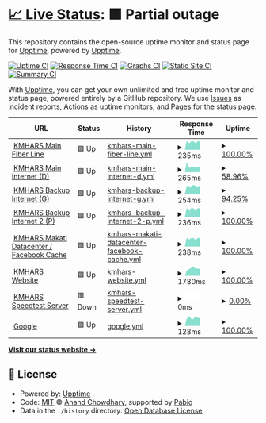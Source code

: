 # [📈 Live Status](https://upptime.github.io/upptime): <!--live status--> **🟧 Partial outage**

This repository contains the open-source uptime monitor and status page for [Upptime](https://upptime.js.org), powered by [Upptime](https://github.com/upptime/upptime).

[![Uptime CI](https://github.com/amin-IT/kmhars/workflows/Uptime%20CI/badge.svg)](https://github.com/amin-IT/kmhars/actions?query=workflow%3A%22Uptime+CI%22)
[![Response Time CI](https://github.com/amin-IT/kmhars/workflows/Response%20Time%20CI/badge.svg)](https://github.com/amin-IT/kmhars/actions?query=workflow%3A%22Response+Time+CI%22)
[![Graphs CI](https://github.com/amin-IT/kmhars/workflows/Graphs%20CI/badge.svg)](https://github.com/amin-IT/kmhars/actions?query=workflow%3A%22Graphs+CI%22)
[![Static Site CI](https://github.com/amin-IT/kmhars/workflows/Static%20Site%20CI/badge.svg)](https://github.com/amin-IT/kmhars/actions?query=workflow%3A%22Static+Site+CI%22)
[![Summary CI](https://github.com/amin-IT/kmhars/workflows/Summary%20CI/badge.svg)](https://github.com/amin-IT/kmhars/actions?query=workflow%3A%22Summary+CI%22)

With [Upptime](https://upptime.js.org), you can get your own unlimited and free uptime monitor and status page, powered entirely by a GitHub repository. We use [Issues](https://github.com/upptime/upptime/issues) as incident reports, [Actions](https://github.com/amin-IT/kmhars/actions) as uptime monitors, and [Pages](https://upptime.github.io/upptime) for the status page.

<!--start: status pages-->
<!-- This summary is generated by Upptime (https://github.com/upptime/upptime) -->
<!-- Do not edit this manually, your changes will be overwritten -->
<!-- prettier-ignore -->
| URL | Status | History | Response Time | Uptime |
| --- | ------ | ------- | ------------- | ------ |
| <img alt="" src="https://icons.duckduckgo.com/ip3/null.ico" height="13"> [KMHARS Main Fiber Line](het09022amj.sn.mynetname.net) | 🟩 Up | [kmhars-main-fiber-line.yml](https://github.com/amin-IT/kmhars/commits/HEAD/history/kmhars-main-fiber-line.yml) | <details><summary><img alt="Response time graph" src="./graphs/kmhars-main-fiber-line/response-time-week.png" height="20"> 235ms</summary><br><a href="https://amin-IT.github.io/kmhars/history/kmhars-main-fiber-line"><img alt="Response time 304" src="https://img.shields.io/endpoint?url=https%3A%2F%2Fraw.githubusercontent.com%2Famin-IT%2Fkmhars%2FHEAD%2Fapi%2Fkmhars-main-fiber-line%2Fresponse-time.json"></a><br><a href="https://amin-IT.github.io/kmhars/history/kmhars-main-fiber-line"><img alt="24-hour response time 249" src="https://img.shields.io/endpoint?url=https%3A%2F%2Fraw.githubusercontent.com%2Famin-IT%2Fkmhars%2FHEAD%2Fapi%2Fkmhars-main-fiber-line%2Fresponse-time-day.json"></a><br><a href="https://amin-IT.github.io/kmhars/history/kmhars-main-fiber-line"><img alt="7-day response time 235" src="https://img.shields.io/endpoint?url=https%3A%2F%2Fraw.githubusercontent.com%2Famin-IT%2Fkmhars%2FHEAD%2Fapi%2Fkmhars-main-fiber-line%2Fresponse-time-week.json"></a><br><a href="https://amin-IT.github.io/kmhars/history/kmhars-main-fiber-line"><img alt="30-day response time 252" src="https://img.shields.io/endpoint?url=https%3A%2F%2Fraw.githubusercontent.com%2Famin-IT%2Fkmhars%2FHEAD%2Fapi%2Fkmhars-main-fiber-line%2Fresponse-time-month.json"></a><br><a href="https://amin-IT.github.io/kmhars/history/kmhars-main-fiber-line"><img alt="1-year response time 304" src="https://img.shields.io/endpoint?url=https%3A%2F%2Fraw.githubusercontent.com%2Famin-IT%2Fkmhars%2FHEAD%2Fapi%2Fkmhars-main-fiber-line%2Fresponse-time-year.json"></a></details> | <details><summary><a href="https://amin-IT.github.io/kmhars/history/kmhars-main-fiber-line">100.00%</a></summary><a href="https://amin-IT.github.io/kmhars/history/kmhars-main-fiber-line"><img alt="All-time uptime 67.14%" src="https://img.shields.io/endpoint?url=https%3A%2F%2Fraw.githubusercontent.com%2Famin-IT%2Fkmhars%2FHEAD%2Fapi%2Fkmhars-main-fiber-line%2Fuptime.json"></a><br><a href="https://amin-IT.github.io/kmhars/history/kmhars-main-fiber-line"><img alt="24-hour uptime 100.00%" src="https://img.shields.io/endpoint?url=https%3A%2F%2Fraw.githubusercontent.com%2Famin-IT%2Fkmhars%2FHEAD%2Fapi%2Fkmhars-main-fiber-line%2Fuptime-day.json"></a><br><a href="https://amin-IT.github.io/kmhars/history/kmhars-main-fiber-line"><img alt="7-day uptime 100.00%" src="https://img.shields.io/endpoint?url=https%3A%2F%2Fraw.githubusercontent.com%2Famin-IT%2Fkmhars%2FHEAD%2Fapi%2Fkmhars-main-fiber-line%2Fuptime-week.json"></a><br><a href="https://amin-IT.github.io/kmhars/history/kmhars-main-fiber-line"><img alt="30-day uptime 74.88%" src="https://img.shields.io/endpoint?url=https%3A%2F%2Fraw.githubusercontent.com%2Famin-IT%2Fkmhars%2FHEAD%2Fapi%2Fkmhars-main-fiber-line%2Fuptime-month.json"></a><br><a href="https://amin-IT.github.io/kmhars/history/kmhars-main-fiber-line"><img alt="1-year uptime 67.14%" src="https://img.shields.io/endpoint?url=https%3A%2F%2Fraw.githubusercontent.com%2Famin-IT%2Fkmhars%2FHEAD%2Fapi%2Fkmhars-main-fiber-line%2Fuptime-year.json"></a></details>
| <img alt="" src="https://icons.duckduckgo.com/ip3/null.ico" height="13"> [KMHARS Main Internet (D)](hf60936b8q0.sn.mynetname.net) | 🟩 Up | [kmhars-main-internet-d.yml](https://github.com/amin-IT/kmhars/commits/HEAD/history/kmhars-main-internet-d.yml) | <details><summary><img alt="Response time graph" src="./graphs/kmhars-main-internet-d/response-time-week.png" height="20"> 265ms</summary><br><a href="https://amin-IT.github.io/kmhars/history/kmhars-main-internet-d"><img alt="Response time 280" src="https://img.shields.io/endpoint?url=https%3A%2F%2Fraw.githubusercontent.com%2Famin-IT%2Fkmhars%2FHEAD%2Fapi%2Fkmhars-main-internet-d%2Fresponse-time.json"></a><br><a href="https://amin-IT.github.io/kmhars/history/kmhars-main-internet-d"><img alt="24-hour response time 260" src="https://img.shields.io/endpoint?url=https%3A%2F%2Fraw.githubusercontent.com%2Famin-IT%2Fkmhars%2FHEAD%2Fapi%2Fkmhars-main-internet-d%2Fresponse-time-day.json"></a><br><a href="https://amin-IT.github.io/kmhars/history/kmhars-main-internet-d"><img alt="7-day response time 265" src="https://img.shields.io/endpoint?url=https%3A%2F%2Fraw.githubusercontent.com%2Famin-IT%2Fkmhars%2FHEAD%2Fapi%2Fkmhars-main-internet-d%2Fresponse-time-week.json"></a><br><a href="https://amin-IT.github.io/kmhars/history/kmhars-main-internet-d"><img alt="30-day response time 258" src="https://img.shields.io/endpoint?url=https%3A%2F%2Fraw.githubusercontent.com%2Famin-IT%2Fkmhars%2FHEAD%2Fapi%2Fkmhars-main-internet-d%2Fresponse-time-month.json"></a><br><a href="https://amin-IT.github.io/kmhars/history/kmhars-main-internet-d"><img alt="1-year response time 280" src="https://img.shields.io/endpoint?url=https%3A%2F%2Fraw.githubusercontent.com%2Famin-IT%2Fkmhars%2FHEAD%2Fapi%2Fkmhars-main-internet-d%2Fresponse-time-year.json"></a></details> | <details><summary><a href="https://amin-IT.github.io/kmhars/history/kmhars-main-internet-d">58.96%</a></summary><a href="https://amin-IT.github.io/kmhars/history/kmhars-main-internet-d"><img alt="All-time uptime 88.84%" src="https://img.shields.io/endpoint?url=https%3A%2F%2Fraw.githubusercontent.com%2Famin-IT%2Fkmhars%2FHEAD%2Fapi%2Fkmhars-main-internet-d%2Fuptime.json"></a><br><a href="https://amin-IT.github.io/kmhars/history/kmhars-main-internet-d"><img alt="24-hour uptime 100.00%" src="https://img.shields.io/endpoint?url=https%3A%2F%2Fraw.githubusercontent.com%2Famin-IT%2Fkmhars%2FHEAD%2Fapi%2Fkmhars-main-internet-d%2Fuptime-day.json"></a><br><a href="https://amin-IT.github.io/kmhars/history/kmhars-main-internet-d"><img alt="7-day uptime 58.96%" src="https://img.shields.io/endpoint?url=https%3A%2F%2Fraw.githubusercontent.com%2Famin-IT%2Fkmhars%2FHEAD%2Fapi%2Fkmhars-main-internet-d%2Fuptime-week.json"></a><br><a href="https://amin-IT.github.io/kmhars/history/kmhars-main-internet-d"><img alt="30-day uptime 90.47%" src="https://img.shields.io/endpoint?url=https%3A%2F%2Fraw.githubusercontent.com%2Famin-IT%2Fkmhars%2FHEAD%2Fapi%2Fkmhars-main-internet-d%2Fuptime-month.json"></a><br><a href="https://amin-IT.github.io/kmhars/history/kmhars-main-internet-d"><img alt="1-year uptime 88.84%" src="https://img.shields.io/endpoint?url=https%3A%2F%2Fraw.githubusercontent.com%2Famin-IT%2Fkmhars%2FHEAD%2Fapi%2Fkmhars-main-internet-d%2Fuptime-year.json"></a></details>
| <img alt="" src="https://icons.duckduckgo.com/ip3/null.ico" height="13"> [KMHARS Backup Internet (G)](hdh08hzryd0.sn.mynetname.net) | 🟩 Up | [kmhars-backup-internet-g.yml](https://github.com/amin-IT/kmhars/commits/HEAD/history/kmhars-backup-internet-g.yml) | <details><summary><img alt="Response time graph" src="./graphs/kmhars-backup-internet-g/response-time-week.png" height="20"> 254ms</summary><br><a href="https://amin-IT.github.io/kmhars/history/kmhars-backup-internet-g"><img alt="Response time 586" src="https://img.shields.io/endpoint?url=https%3A%2F%2Fraw.githubusercontent.com%2Famin-IT%2Fkmhars%2FHEAD%2Fapi%2Fkmhars-backup-internet-g%2Fresponse-time.json"></a><br><a href="https://amin-IT.github.io/kmhars/history/kmhars-backup-internet-g"><img alt="24-hour response time 0" src="https://img.shields.io/endpoint?url=https%3A%2F%2Fraw.githubusercontent.com%2Famin-IT%2Fkmhars%2FHEAD%2Fapi%2Fkmhars-backup-internet-g%2Fresponse-time-day.json"></a><br><a href="https://amin-IT.github.io/kmhars/history/kmhars-backup-internet-g"><img alt="7-day response time 254" src="https://img.shields.io/endpoint?url=https%3A%2F%2Fraw.githubusercontent.com%2Famin-IT%2Fkmhars%2FHEAD%2Fapi%2Fkmhars-backup-internet-g%2Fresponse-time-week.json"></a><br><a href="https://amin-IT.github.io/kmhars/history/kmhars-backup-internet-g"><img alt="30-day response time 243" src="https://img.shields.io/endpoint?url=https%3A%2F%2Fraw.githubusercontent.com%2Famin-IT%2Fkmhars%2FHEAD%2Fapi%2Fkmhars-backup-internet-g%2Fresponse-time-month.json"></a><br><a href="https://amin-IT.github.io/kmhars/history/kmhars-backup-internet-g"><img alt="1-year response time 586" src="https://img.shields.io/endpoint?url=https%3A%2F%2Fraw.githubusercontent.com%2Famin-IT%2Fkmhars%2FHEAD%2Fapi%2Fkmhars-backup-internet-g%2Fresponse-time-year.json"></a></details> | <details><summary><a href="https://amin-IT.github.io/kmhars/history/kmhars-backup-internet-g">94.25%</a></summary><a href="https://amin-IT.github.io/kmhars/history/kmhars-backup-internet-g"><img alt="All-time uptime 70.26%" src="https://img.shields.io/endpoint?url=https%3A%2F%2Fraw.githubusercontent.com%2Famin-IT%2Fkmhars%2FHEAD%2Fapi%2Fkmhars-backup-internet-g%2Fuptime.json"></a><br><a href="https://amin-IT.github.io/kmhars/history/kmhars-backup-internet-g"><img alt="24-hour uptime 69.08%" src="https://img.shields.io/endpoint?url=https%3A%2F%2Fraw.githubusercontent.com%2Famin-IT%2Fkmhars%2FHEAD%2Fapi%2Fkmhars-backup-internet-g%2Fuptime-day.json"></a><br><a href="https://amin-IT.github.io/kmhars/history/kmhars-backup-internet-g"><img alt="7-day uptime 94.25%" src="https://img.shields.io/endpoint?url=https%3A%2F%2Fraw.githubusercontent.com%2Famin-IT%2Fkmhars%2FHEAD%2Fapi%2Fkmhars-backup-internet-g%2Fuptime-week.json"></a><br><a href="https://amin-IT.github.io/kmhars/history/kmhars-backup-internet-g"><img alt="30-day uptime 64.19%" src="https://img.shields.io/endpoint?url=https%3A%2F%2Fraw.githubusercontent.com%2Famin-IT%2Fkmhars%2FHEAD%2Fapi%2Fkmhars-backup-internet-g%2Fuptime-month.json"></a><br><a href="https://amin-IT.github.io/kmhars/history/kmhars-backup-internet-g"><img alt="1-year uptime 70.26%" src="https://img.shields.io/endpoint?url=https%3A%2F%2Fraw.githubusercontent.com%2Famin-IT%2Fkmhars%2FHEAD%2Fapi%2Fkmhars-backup-internet-g%2Fuptime-year.json"></a></details>
| <img alt="" src="https://icons.duckduckgo.com/ip3/null.ico" height="13"> [KMHARS Backup Internet 2 (P)](hfj094ec6hm.sn.mynetname.net) | 🟩 Up | [kmhars-backup-internet-2-p.yml](https://github.com/amin-IT/kmhars/commits/HEAD/history/kmhars-backup-internet-2-p.yml) | <details><summary><img alt="Response time graph" src="./graphs/kmhars-backup-internet-2-p/response-time-week.png" height="20"> 236ms</summary><br><a href="https://amin-IT.github.io/kmhars/history/kmhars-backup-internet-2-p"><img alt="Response time 286" src="https://img.shields.io/endpoint?url=https%3A%2F%2Fraw.githubusercontent.com%2Famin-IT%2Fkmhars%2FHEAD%2Fapi%2Fkmhars-backup-internet-2-p%2Fresponse-time.json"></a><br><a href="https://amin-IT.github.io/kmhars/history/kmhars-backup-internet-2-p"><img alt="24-hour response time 249" src="https://img.shields.io/endpoint?url=https%3A%2F%2Fraw.githubusercontent.com%2Famin-IT%2Fkmhars%2FHEAD%2Fapi%2Fkmhars-backup-internet-2-p%2Fresponse-time-day.json"></a><br><a href="https://amin-IT.github.io/kmhars/history/kmhars-backup-internet-2-p"><img alt="7-day response time 236" src="https://img.shields.io/endpoint?url=https%3A%2F%2Fraw.githubusercontent.com%2Famin-IT%2Fkmhars%2FHEAD%2Fapi%2Fkmhars-backup-internet-2-p%2Fresponse-time-week.json"></a><br><a href="https://amin-IT.github.io/kmhars/history/kmhars-backup-internet-2-p"><img alt="30-day response time 255" src="https://img.shields.io/endpoint?url=https%3A%2F%2Fraw.githubusercontent.com%2Famin-IT%2Fkmhars%2FHEAD%2Fapi%2Fkmhars-backup-internet-2-p%2Fresponse-time-month.json"></a><br><a href="https://amin-IT.github.io/kmhars/history/kmhars-backup-internet-2-p"><img alt="1-year response time 286" src="https://img.shields.io/endpoint?url=https%3A%2F%2Fraw.githubusercontent.com%2Famin-IT%2Fkmhars%2FHEAD%2Fapi%2Fkmhars-backup-internet-2-p%2Fresponse-time-year.json"></a></details> | <details><summary><a href="https://amin-IT.github.io/kmhars/history/kmhars-backup-internet-2-p">100.00%</a></summary><a href="https://amin-IT.github.io/kmhars/history/kmhars-backup-internet-2-p"><img alt="All-time uptime 99.64%" src="https://img.shields.io/endpoint?url=https%3A%2F%2Fraw.githubusercontent.com%2Famin-IT%2Fkmhars%2FHEAD%2Fapi%2Fkmhars-backup-internet-2-p%2Fuptime.json"></a><br><a href="https://amin-IT.github.io/kmhars/history/kmhars-backup-internet-2-p"><img alt="24-hour uptime 100.00%" src="https://img.shields.io/endpoint?url=https%3A%2F%2Fraw.githubusercontent.com%2Famin-IT%2Fkmhars%2FHEAD%2Fapi%2Fkmhars-backup-internet-2-p%2Fuptime-day.json"></a><br><a href="https://amin-IT.github.io/kmhars/history/kmhars-backup-internet-2-p"><img alt="7-day uptime 100.00%" src="https://img.shields.io/endpoint?url=https%3A%2F%2Fraw.githubusercontent.com%2Famin-IT%2Fkmhars%2FHEAD%2Fapi%2Fkmhars-backup-internet-2-p%2Fuptime-week.json"></a><br><a href="https://amin-IT.github.io/kmhars/history/kmhars-backup-internet-2-p"><img alt="30-day uptime 99.76%" src="https://img.shields.io/endpoint?url=https%3A%2F%2Fraw.githubusercontent.com%2Famin-IT%2Fkmhars%2FHEAD%2Fapi%2Fkmhars-backup-internet-2-p%2Fuptime-month.json"></a><br><a href="https://amin-IT.github.io/kmhars/history/kmhars-backup-internet-2-p"><img alt="1-year uptime 99.64%" src="https://img.shields.io/endpoint?url=https%3A%2F%2Fraw.githubusercontent.com%2Famin-IT%2Fkmhars%2FHEAD%2Fapi%2Fkmhars-backup-internet-2-p%2Fuptime-year.json"></a></details>
| <img alt="" src="https://icons.duckduckgo.com/ip3/null.ico" height="13"> [KMHARS Makati Datacenter / Facebook Cache](103.190.139.4) | 🟩 Up | [kmhars-makati-datacenter-facebook-cache.yml](https://github.com/amin-IT/kmhars/commits/HEAD/history/kmhars-makati-datacenter-facebook-cache.yml) | <details><summary><img alt="Response time graph" src="./graphs/kmhars-makati-datacenter-facebook-cache/response-time-week.png" height="20"> 238ms</summary><br><a href="https://amin-IT.github.io/kmhars/history/kmhars-makati-datacenter-facebook-cache"><img alt="Response time 260" src="https://img.shields.io/endpoint?url=https%3A%2F%2Fraw.githubusercontent.com%2Famin-IT%2Fkmhars%2FHEAD%2Fapi%2Fkmhars-makati-datacenter-facebook-cache%2Fresponse-time.json"></a><br><a href="https://amin-IT.github.io/kmhars/history/kmhars-makati-datacenter-facebook-cache"><img alt="24-hour response time 253" src="https://img.shields.io/endpoint?url=https%3A%2F%2Fraw.githubusercontent.com%2Famin-IT%2Fkmhars%2FHEAD%2Fapi%2Fkmhars-makati-datacenter-facebook-cache%2Fresponse-time-day.json"></a><br><a href="https://amin-IT.github.io/kmhars/history/kmhars-makati-datacenter-facebook-cache"><img alt="7-day response time 238" src="https://img.shields.io/endpoint?url=https%3A%2F%2Fraw.githubusercontent.com%2Famin-IT%2Fkmhars%2FHEAD%2Fapi%2Fkmhars-makati-datacenter-facebook-cache%2Fresponse-time-week.json"></a><br><a href="https://amin-IT.github.io/kmhars/history/kmhars-makati-datacenter-facebook-cache"><img alt="30-day response time 240" src="https://img.shields.io/endpoint?url=https%3A%2F%2Fraw.githubusercontent.com%2Famin-IT%2Fkmhars%2FHEAD%2Fapi%2Fkmhars-makati-datacenter-facebook-cache%2Fresponse-time-month.json"></a><br><a href="https://amin-IT.github.io/kmhars/history/kmhars-makati-datacenter-facebook-cache"><img alt="1-year response time 260" src="https://img.shields.io/endpoint?url=https%3A%2F%2Fraw.githubusercontent.com%2Famin-IT%2Fkmhars%2FHEAD%2Fapi%2Fkmhars-makati-datacenter-facebook-cache%2Fresponse-time-year.json"></a></details> | <details><summary><a href="https://amin-IT.github.io/kmhars/history/kmhars-makati-datacenter-facebook-cache">100.00%</a></summary><a href="https://amin-IT.github.io/kmhars/history/kmhars-makati-datacenter-facebook-cache"><img alt="All-time uptime 71.30%" src="https://img.shields.io/endpoint?url=https%3A%2F%2Fraw.githubusercontent.com%2Famin-IT%2Fkmhars%2FHEAD%2Fapi%2Fkmhars-makati-datacenter-facebook-cache%2Fuptime.json"></a><br><a href="https://amin-IT.github.io/kmhars/history/kmhars-makati-datacenter-facebook-cache"><img alt="24-hour uptime 100.00%" src="https://img.shields.io/endpoint?url=https%3A%2F%2Fraw.githubusercontent.com%2Famin-IT%2Fkmhars%2FHEAD%2Fapi%2Fkmhars-makati-datacenter-facebook-cache%2Fuptime-day.json"></a><br><a href="https://amin-IT.github.io/kmhars/history/kmhars-makati-datacenter-facebook-cache"><img alt="7-day uptime 100.00%" src="https://img.shields.io/endpoint?url=https%3A%2F%2Fraw.githubusercontent.com%2Famin-IT%2Fkmhars%2FHEAD%2Fapi%2Fkmhars-makati-datacenter-facebook-cache%2Fuptime-week.json"></a><br><a href="https://amin-IT.github.io/kmhars/history/kmhars-makati-datacenter-facebook-cache"><img alt="30-day uptime 99.63%" src="https://img.shields.io/endpoint?url=https%3A%2F%2Fraw.githubusercontent.com%2Famin-IT%2Fkmhars%2FHEAD%2Fapi%2Fkmhars-makati-datacenter-facebook-cache%2Fuptime-month.json"></a><br><a href="https://amin-IT.github.io/kmhars/history/kmhars-makati-datacenter-facebook-cache"><img alt="1-year uptime 71.05%" src="https://img.shields.io/endpoint?url=https%3A%2F%2Fraw.githubusercontent.com%2Famin-IT%2Fkmhars%2FHEAD%2Fapi%2Fkmhars-makati-datacenter-facebook-cache%2Fuptime-year.json"></a></details>
| <img alt="" src="https://icons.duckduckgo.com/ip3/kmhars.com.ico" height="13"> [KMHARS Website](https://kmhars.com) | 🟩 Up | [kmhars-website.yml](https://github.com/amin-IT/kmhars/commits/HEAD/history/kmhars-website.yml) | <details><summary><img alt="Response time graph" src="./graphs/kmhars-website/response-time-week.png" height="20"> 1780ms</summary><br><a href="https://amin-IT.github.io/kmhars/history/kmhars-website"><img alt="Response time 1923" src="https://img.shields.io/endpoint?url=https%3A%2F%2Fraw.githubusercontent.com%2Famin-IT%2Fkmhars%2FHEAD%2Fapi%2Fkmhars-website%2Fresponse-time.json"></a><br><a href="https://amin-IT.github.io/kmhars/history/kmhars-website"><img alt="24-hour response time 1666" src="https://img.shields.io/endpoint?url=https%3A%2F%2Fraw.githubusercontent.com%2Famin-IT%2Fkmhars%2FHEAD%2Fapi%2Fkmhars-website%2Fresponse-time-day.json"></a><br><a href="https://amin-IT.github.io/kmhars/history/kmhars-website"><img alt="7-day response time 1780" src="https://img.shields.io/endpoint?url=https%3A%2F%2Fraw.githubusercontent.com%2Famin-IT%2Fkmhars%2FHEAD%2Fapi%2Fkmhars-website%2Fresponse-time-week.json"></a><br><a href="https://amin-IT.github.io/kmhars/history/kmhars-website"><img alt="30-day response time 1716" src="https://img.shields.io/endpoint?url=https%3A%2F%2Fraw.githubusercontent.com%2Famin-IT%2Fkmhars%2FHEAD%2Fapi%2Fkmhars-website%2Fresponse-time-month.json"></a><br><a href="https://amin-IT.github.io/kmhars/history/kmhars-website"><img alt="1-year response time 1996" src="https://img.shields.io/endpoint?url=https%3A%2F%2Fraw.githubusercontent.com%2Famin-IT%2Fkmhars%2FHEAD%2Fapi%2Fkmhars-website%2Fresponse-time-year.json"></a></details> | <details><summary><a href="https://amin-IT.github.io/kmhars/history/kmhars-website">100.00%</a></summary><a href="https://amin-IT.github.io/kmhars/history/kmhars-website"><img alt="All-time uptime 99.40%" src="https://img.shields.io/endpoint?url=https%3A%2F%2Fraw.githubusercontent.com%2Famin-IT%2Fkmhars%2FHEAD%2Fapi%2Fkmhars-website%2Fuptime.json"></a><br><a href="https://amin-IT.github.io/kmhars/history/kmhars-website"><img alt="24-hour uptime 100.00%" src="https://img.shields.io/endpoint?url=https%3A%2F%2Fraw.githubusercontent.com%2Famin-IT%2Fkmhars%2FHEAD%2Fapi%2Fkmhars-website%2Fuptime-day.json"></a><br><a href="https://amin-IT.github.io/kmhars/history/kmhars-website"><img alt="7-day uptime 100.00%" src="https://img.shields.io/endpoint?url=https%3A%2F%2Fraw.githubusercontent.com%2Famin-IT%2Fkmhars%2FHEAD%2Fapi%2Fkmhars-website%2Fuptime-week.json"></a><br><a href="https://amin-IT.github.io/kmhars/history/kmhars-website"><img alt="30-day uptime 100.00%" src="https://img.shields.io/endpoint?url=https%3A%2F%2Fraw.githubusercontent.com%2Famin-IT%2Fkmhars%2FHEAD%2Fapi%2Fkmhars-website%2Fuptime-month.json"></a><br><a href="https://amin-IT.github.io/kmhars/history/kmhars-website"><img alt="1-year uptime 99.52%" src="https://img.shields.io/endpoint?url=https%3A%2F%2Fraw.githubusercontent.com%2Famin-IT%2Fkmhars%2FHEAD%2Fapi%2Fkmhars-website%2Fuptime-year.json"></a></details>
| <img alt="" src="https://icons.duckduckgo.com/ip3/null.ico" height="13"> [KMHARS Speedtest Server](kmhars.ookla.databyte-network.com) | 🟥 Down | [kmhars-speedtest-server.yml](https://github.com/amin-IT/kmhars/commits/HEAD/history/kmhars-speedtest-server.yml) | <details><summary><img alt="Response time graph" src="./graphs/kmhars-speedtest-server/response-time-week.png" height="20"> 0ms</summary><br><a href="https://amin-IT.github.io/kmhars/history/kmhars-speedtest-server"><img alt="Response time 252" src="https://img.shields.io/endpoint?url=https%3A%2F%2Fraw.githubusercontent.com%2Famin-IT%2Fkmhars%2FHEAD%2Fapi%2Fkmhars-speedtest-server%2Fresponse-time.json"></a><br><a href="https://amin-IT.github.io/kmhars/history/kmhars-speedtest-server"><img alt="24-hour response time 0" src="https://img.shields.io/endpoint?url=https%3A%2F%2Fraw.githubusercontent.com%2Famin-IT%2Fkmhars%2FHEAD%2Fapi%2Fkmhars-speedtest-server%2Fresponse-time-day.json"></a><br><a href="https://amin-IT.github.io/kmhars/history/kmhars-speedtest-server"><img alt="7-day response time 0" src="https://img.shields.io/endpoint?url=https%3A%2F%2Fraw.githubusercontent.com%2Famin-IT%2Fkmhars%2FHEAD%2Fapi%2Fkmhars-speedtest-server%2Fresponse-time-week.json"></a><br><a href="https://amin-IT.github.io/kmhars/history/kmhars-speedtest-server"><img alt="30-day response time 0" src="https://img.shields.io/endpoint?url=https%3A%2F%2Fraw.githubusercontent.com%2Famin-IT%2Fkmhars%2FHEAD%2Fapi%2Fkmhars-speedtest-server%2Fresponse-time-month.json"></a><br><a href="https://amin-IT.github.io/kmhars/history/kmhars-speedtest-server"><img alt="1-year response time 230" src="https://img.shields.io/endpoint?url=https%3A%2F%2Fraw.githubusercontent.com%2Famin-IT%2Fkmhars%2FHEAD%2Fapi%2Fkmhars-speedtest-server%2Fresponse-time-year.json"></a></details> | <details><summary><a href="https://amin-IT.github.io/kmhars/history/kmhars-speedtest-server">0.00%</a></summary><a href="https://amin-IT.github.io/kmhars/history/kmhars-speedtest-server"><img alt="All-time uptime 18.09%" src="https://img.shields.io/endpoint?url=https%3A%2F%2Fraw.githubusercontent.com%2Famin-IT%2Fkmhars%2FHEAD%2Fapi%2Fkmhars-speedtest-server%2Fuptime.json"></a><br><a href="https://amin-IT.github.io/kmhars/history/kmhars-speedtest-server"><img alt="24-hour uptime 0.00%" src="https://img.shields.io/endpoint?url=https%3A%2F%2Fraw.githubusercontent.com%2Famin-IT%2Fkmhars%2FHEAD%2Fapi%2Fkmhars-speedtest-server%2Fuptime-day.json"></a><br><a href="https://amin-IT.github.io/kmhars/history/kmhars-speedtest-server"><img alt="7-day uptime 0.00%" src="https://img.shields.io/endpoint?url=https%3A%2F%2Fraw.githubusercontent.com%2Famin-IT%2Fkmhars%2FHEAD%2Fapi%2Fkmhars-speedtest-server%2Fuptime-week.json"></a><br><a href="https://amin-IT.github.io/kmhars/history/kmhars-speedtest-server"><img alt="30-day uptime 1.38%" src="https://img.shields.io/endpoint?url=https%3A%2F%2Fraw.githubusercontent.com%2Famin-IT%2Fkmhars%2FHEAD%2Fapi%2Fkmhars-speedtest-server%2Fuptime-month.json"></a><br><a href="https://amin-IT.github.io/kmhars/history/kmhars-speedtest-server"><img alt="1-year uptime 18.34%" src="https://img.shields.io/endpoint?url=https%3A%2F%2Fraw.githubusercontent.com%2Famin-IT%2Fkmhars%2FHEAD%2Fapi%2Fkmhars-speedtest-server%2Fuptime-year.json"></a></details>
| <img alt="" src="https://icons.duckduckgo.com/ip3/google.com.ico" height="13"> [Google](https://google.com) | 🟩 Up | [google.yml](https://github.com/amin-IT/kmhars/commits/HEAD/history/google.yml) | <details><summary><img alt="Response time graph" src="./graphs/google/response-time-week.png" height="20"> 128ms</summary><br><a href="https://amin-IT.github.io/kmhars/history/google"><img alt="Response time 182" src="https://img.shields.io/endpoint?url=https%3A%2F%2Fraw.githubusercontent.com%2Famin-IT%2Fkmhars%2FHEAD%2Fapi%2Fgoogle%2Fresponse-time.json"></a><br><a href="https://amin-IT.github.io/kmhars/history/google"><img alt="24-hour response time 121" src="https://img.shields.io/endpoint?url=https%3A%2F%2Fraw.githubusercontent.com%2Famin-IT%2Fkmhars%2FHEAD%2Fapi%2Fgoogle%2Fresponse-time-day.json"></a><br><a href="https://amin-IT.github.io/kmhars/history/google"><img alt="7-day response time 128" src="https://img.shields.io/endpoint?url=https%3A%2F%2Fraw.githubusercontent.com%2Famin-IT%2Fkmhars%2FHEAD%2Fapi%2Fgoogle%2Fresponse-time-week.json"></a><br><a href="https://amin-IT.github.io/kmhars/history/google"><img alt="30-day response time 189" src="https://img.shields.io/endpoint?url=https%3A%2F%2Fraw.githubusercontent.com%2Famin-IT%2Fkmhars%2FHEAD%2Fapi%2Fgoogle%2Fresponse-time-month.json"></a><br><a href="https://amin-IT.github.io/kmhars/history/google"><img alt="1-year response time 177" src="https://img.shields.io/endpoint?url=https%3A%2F%2Fraw.githubusercontent.com%2Famin-IT%2Fkmhars%2FHEAD%2Fapi%2Fgoogle%2Fresponse-time-year.json"></a></details> | <details><summary><a href="https://amin-IT.github.io/kmhars/history/google">100.00%</a></summary><a href="https://amin-IT.github.io/kmhars/history/google"><img alt="All-time uptime 99.99%" src="https://img.shields.io/endpoint?url=https%3A%2F%2Fraw.githubusercontent.com%2Famin-IT%2Fkmhars%2FHEAD%2Fapi%2Fgoogle%2Fuptime.json"></a><br><a href="https://amin-IT.github.io/kmhars/history/google"><img alt="24-hour uptime 100.00%" src="https://img.shields.io/endpoint?url=https%3A%2F%2Fraw.githubusercontent.com%2Famin-IT%2Fkmhars%2FHEAD%2Fapi%2Fgoogle%2Fuptime-day.json"></a><br><a href="https://amin-IT.github.io/kmhars/history/google"><img alt="7-day uptime 100.00%" src="https://img.shields.io/endpoint?url=https%3A%2F%2Fraw.githubusercontent.com%2Famin-IT%2Fkmhars%2FHEAD%2Fapi%2Fgoogle%2Fuptime-week.json"></a><br><a href="https://amin-IT.github.io/kmhars/history/google"><img alt="30-day uptime 99.96%" src="https://img.shields.io/endpoint?url=https%3A%2F%2Fraw.githubusercontent.com%2Famin-IT%2Fkmhars%2FHEAD%2Fapi%2Fgoogle%2Fuptime-month.json"></a><br><a href="https://amin-IT.github.io/kmhars/history/google"><img alt="1-year uptime 99.99%" src="https://img.shields.io/endpoint?url=https%3A%2F%2Fraw.githubusercontent.com%2Famin-IT%2Fkmhars%2FHEAD%2Fapi%2Fgoogle%2Fuptime-year.json"></a></details>

<!--end: status pages-->

[**Visit our status website →**](https://amin-it.github.io/kmhars)

## 📄 License

- Powered by: [Upptime](https://github.com/upptime/upptime)
- Code: [MIT](./LICENSE) © [Anand Chowdhary](https://anandchowdhary.com), supported by [Pabio](https://pabio.com)
- Data in the `./history` directory: [Open Database License](https://opendatacommons.org/licenses/odbl/1-0/)
